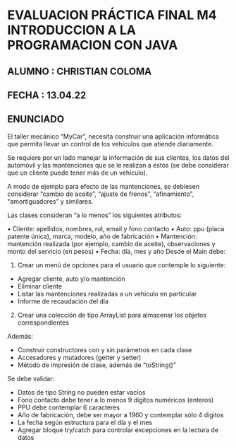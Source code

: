 # EVALUACION PRÁCTICA FINAL M4 INTRODUCCION A LA PROGRAMACION CON JAVA

## ALUMNO 	: CHRISTIAN COLOMA

## FECHA	: 13.04.22 

## ENUNCIADO
El taller mecánico “MyCar”, necesita construir una aplicación informática que permita llevar un control de los vehículos que atiende diariamente.

Se requiere por un lado manejar la información de sus clientes, los datos del automóvil y las mantenciones que se le realizan a éstos (se debe considerar que un cliente puede tener más de un vehículo).

A modo de ejemplo para efecto de las mantenciones, se debiesen considerar “cambio de aceite”, “ajuste de frenos”, “afinamiento”, “amortiguadores” y similares.

Las clases consideran “a lo menos” los siguientes atributos:

•	Cliente: apellidos, nombres, rut, email y fono contacto
•	Auto: ppu (placa patente única), marca, modelo, año de fabricación 
•	Mantención: mantención realizada (por ejemplo, cambio de aceite), observaciones y monto del servicio (en pesos)
•	Fecha: día, mes y año
Desde el Main debe:

1.	Crear un menú de opciones para el usuario que contemple lo siguiente: 
-	Agregar cliente, auto y/o mantención
-	Eliminar cliente
-	Listar las mantenciones realizadas a un vehículo en particular 
-	Informe de recaudación del día
2.	Crear una colección de tipo ArrayList para almacenar los objetos correspondientes

Además:
-	Construir constructores con y sin parámetros en cada clase
-	Accesadores y mutadores (getter y setter)
-	Método de impresión de clase, además de “toString()”

Se debe validar:
  - Datos de tipo String no pueden estar vacíos
  - Fono contacto debe tener a lo menos 9 dígitos numéricos (enteros)
  - PPU debe contemplar 6 caracteres
  - Año de fabricación, debe ser mayor a 1960 y contemplar sólo 4 dígitos
  - La fecha según estructura para el día y el mes
  - Agregar bloque try/catch para controlar excepciones en la lectura de datos

